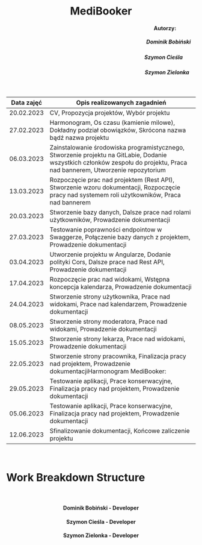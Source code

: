 <div align="center">

# MediBooker

</div>

<div align="right">

#### Autorzy: &emsp;&emsp;&emsp;&nbsp;&nbsp;
##### Dominik Bobiński  &nbsp;&nbsp;&nbsp;
##### Szymon Cieśla  &emsp;&emsp;&nbsp;
##### Szymon Zielonka  &emsp;

</div>


<div align="center">

&nbsp;

| Data zajęć | Opis realizowanych zagadnień |
| --- | --- |
| 20.02.2023 | CV, Propozycja projektów, Wybór projektu |
| 27.02.2023 | Harmonogram, Os czasu (kamienie milowe), Dokładny podział obowiązków, Skrócona nazwa bądź nazwa projektu |
| 06.03.2023 | Zainstalowanie środowiska programistycznego, Stworzenie projektu na GitLabie, Dodanie wszystkich członków zespołu do projektu, Praca nad bannerem, Utworzenie repozytorium |
| 13.03.2023 | Rozpoczęcie prac nad projektem (Rest API), Stworzenie wzoru dokumentacji, Rozpoczęcie pracy nad systemem roli użytkowników, Praca nad bannerem |
| 20.03.2023 | Stworzenie bazy danych, Dalsze prace nad rolami użytkowników, Prowadzenie dokumentacji |
| 27.03.2023 | Testowanie poprawności endpointow w Swaggerze, Połączenie bazy danych z projektem, Prowadzenie dokumentacji |
| 03.04.2023 | Utworzenie projektu w Angularze, Dodanie polityki Cors, Dalsze prace nad Rest API, Prowadzenie dokumentacji |
| 17.04.2023 | Rozpoczęcie prac nad widokami, Wstępna koncepcja kalendarza, Prowadzenie dokumentacji |
| 24.04.2023 | Stworzenie strony użytkownika, Prace nad widokami, Prace nad kalendarzem, Prowadzenie dokumentacji |
| 08.05.2023 | Stworzenie strony moderatora, Prace nad widokami, Prowadzenie dokumentacji |
| 15.05.2023 | Stworzenie strony lekarza, Prace nad widokami, Prowadzenie dokumentacji |
| 22.05.2023 | Stworzenie strony pracownika, Finalizacja pracy nad projektem, Prowadzenie dokumentacjiHarmonogram MediBooker:|
| 29.05.2023 | Testowanie aplikacji, Prace konserwacyjne, Finalizacja pracy nad projektem, Prowadzenie dokumentacji |
| 05.06.2023 | Testowanie aplikacji, Prace konserwacyjne, Finalizacja pracy nad projektem, Prowadzenie dokumentacji |
| 12.06.2023 | Sfinalizowanie dokumentacji, Końcowe zaliczenie projektu |
</div>
&nbsp;

# Work Breakdown Structure

&nbsp;

<div align="center">

#### Dominik Bobiński - Developer
#### Szymon Cieśla - Developer
#### Szymon Zielonka - Developer

&nbsp;


</div>